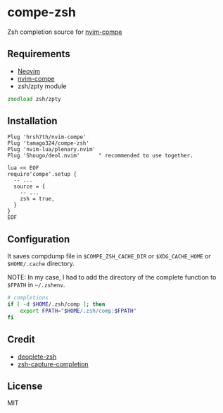# compe-zsh

Zsh completion source for [nvim-compe](https://github.com/hrsh7th/nvim-compe)

## Requirements

* [Neovim](https://github.com/neovim/neovim/)
* [nvim-compe](https://github.com/hrsh7th/nvim-compe)
* zsh/zpty module

```zsh
zmodload zsh/zpty
```

## Installation

```vim
Plug 'hrsh7th/nvim-compe'
Plug 'tamago324/compe-zsh'
Plug 'nvim-lua/plenary.nvim'
Plug 'Shougo/deol.nvim'      " recommended to use together.

lua << EOF
require'compe'.setup {
  -- ...
  source = {
    -- ...
    zsh = true,
  }
}
EOF
```

## Configuration

It saves compdump file in `$COMPE_ZSH_CACHE_DIR` or `$XDG_CACHE_HOME` or
`$HOME/.cache` directory.


NOTE: In my case, I had to add the directory of the complete function to `$FPATH` in `~/.zshenv`.

```zsh
# completions
if [ -d $HOME/.zsh/comp ]; then
    export FPATH="$HOME/.zsh/comp:$FPATH"
fi
```


## Credit

* [deoplete-zsh](https://github.com/deoplete-plugins/deoplete-zsh)
* [zsh-capture-completion](https://github.com/Valodim/zsh-capture-completion)

## License

MIT
